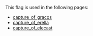 This flag is used in the following pages:
 - [capture_of_gracos](../events/capture_of_gracos.md)
 - [capture_of_erella](../events/capture_of_erella.md)
 - [capture_of_elecast](../events/capture_of_elecast.md)
